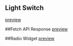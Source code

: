 ## Light Switch
[preview](https://light-switch-30551a.netlify.app/)

##Fetch API Response
[preview](https://fetch-api-response-4516b2.netlify.app/)

##Radio Widget
[preview](https://radio-widget-3eb4c6.netlify.app/)
